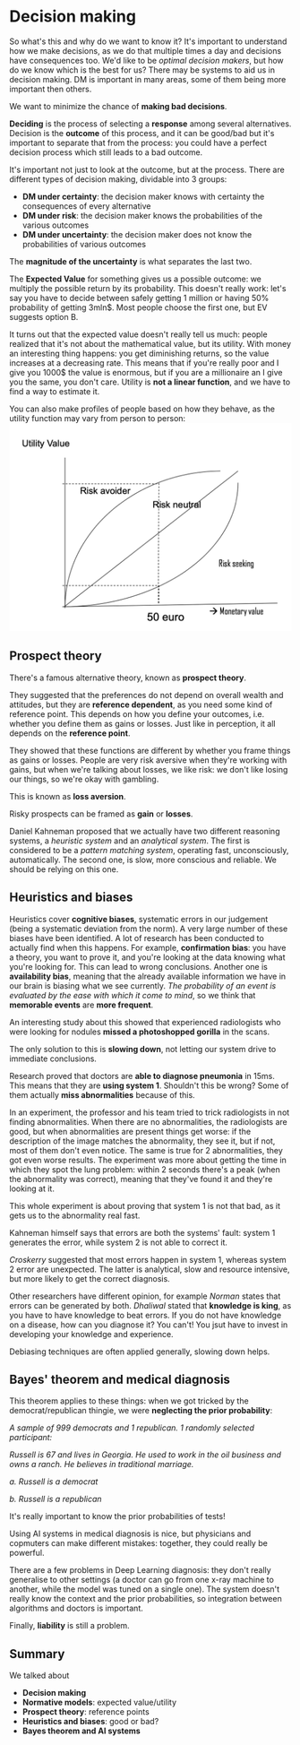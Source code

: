 # Decision making

So what's this and why do we want to know it? It's important to understand how we make decisions, as we do that multiple times a day and decisions have consequences too. We'd like to be *optimal decision makers*, but how do we know which is the best for us? There may be systems to aid us in decision making. DM is important in many areas, some of them being more important then others. 

We want to minimize the chance of **making bad decisions**.

**Deciding** is the process of selecting a **response** among several alternatives. Decision is the **outcome** of this process, and it can be good/bad but it's important to separate that from the process: you could have a perfect decision process which still leads to a bad outcome. 

It's important not just to look at the outcome, but at the process. There are different types of decision making, dividable into 3 groups:

- **DM under certainty**: the decision maker knows with certainty the consequences of every alternative
- **DM under risk**: the decision maker knows the probabilities of the various outcomes
- **DM under uncertainty**: the decision maker does not know the probabilities of various outcomes

The **magnitude of the uncertainty** is what separates the last two. 

The **Expected Value** for something gives us a possible outcome: we multiply the possible return by its probability. This doesn't really work: let's say you have to decide between safely getting 1 million or having 50% probability of getting 3mln$. Most people choose the first one, but EV suggests option B.

It turns out that the expected value doesn't really tell us much: people realized that it's not about the mathematical value, but its utility. With money an interesting thing happens: you get diminishing returns, so the value increases at a decreasing rate. This means that if you're really poor and I give you 1000$ the value is enormous, but if you are a millionaire an I give you the same, you don't care. Utility is **not a linear function**, and we have to find a way to estimate it.

You can also make profiles of people based on how they behave, as the utility function may vary from person to person:![risk-function](./res/risk-function.png)

## Prospect theory

There's a famous alternative theory, known as **prospect theory**.

They suggested that the preferences do not depend on overall wealth and attitudes, but they are **reference dependent**, as you need some kind of reference point. This depends on how you define your outcomes, i.e. whether you define them as gains or losses. Just like in perception, it all depends on the **reference point**.

They showed that these functions are different by whether you frame things as gains or losses. People are very risk aversive when they're working with gains, but when we're talking about losses, we like risk: we don't like losing our things, so we're okay with gambling.

This is known as **loss aversion**.

Risky prospects can be framed as **gain** or **losses**. 

Daniel Kahneman proposed that we actually have two different reasoning systems, a *heuristic system* and an *analytical system*. The first is considered to be a *pattern matching system*, operating fast, unconsciously, automatically. The second one, is slow, more conscious and reliable. We should be relying on this one.

## Heuristics and biases

Heuristics cover **cognitive biases**, systematic errors in our judgement (being a systematic deviation from the norm). A very large number of these biases have been identified. A lot of research has been conducted to actually find when this happens. For example, **confirmation bias**: you have a theory, you want to prove it, and you're looking at the data knowing what you're looking for. This can lead to wrong conclusions. Another one is **availability bias**, meaning that the already available information we have in our brain is biasing what we see currently. *The probability of an event is evaluated by the ease with which it come to mind*, so we think that **memorable events** are **more frequent**.

An interesting study about this showed that experienced radiologists who were looking for nodules **missed a photoshopped gorilla** in the scans. 

The only solution to this is **slowing down**, not letting our system drive to immediate conclusions. 

Research proved that doctors are **able to diagnose pneumonia** in 15ms. This means that they are **using system 1**. Shouldn't this be wrong? Some of them actually **miss abnormalities** because of this. 

In an experiment, the professor and his team tried to trick radiologists in not finding abnormalities. When there are no abnormalities, the radiologists are good, but when abnormalities are present things get worse: if the description of the image matches the abnormality, they see it, but if not, most of them don't even notice. The same is true for 2 abnormalities, they got even worse results. The experiment was more about getting the time in which they spot the lung problem: within 2 seconds there's a peak (when the abnormality was correct), meaning that they've found it and they're looking at it.

This whole experiment is about proving that system 1 is not that bad, as it gets us to the abnormality real fast. 

Kahneman himself says that errors are both the systems' fault: system 1 generates the error, while system 2 is not able to correct it. 

*Croskerry* suggested that most errors happen in system 1, whereas system 2 error are unexpected. The latter is analytical, slow and resource intensive, but more likely to get the correct diagnosis.

Other researchers have different opinion, for example *Norman* states that errors can be generated by both. *Dhaliwal* stated that **knowledge is king**, as you have to have knowledge to beat errors. If you do not have knowledge on a disease, how can you diagnose it? You can't! You jsut have to invest in developing your knowledge and experience.

Debiasing techniques are often applied generally, slowing down helps.

## Bayes' theorem and medical diagnosis

This theorem applies to these things: when we got tricked by the democrat/republican thingie, we were **neglecting the prior probability**:

*A sample of 999 democrats and 1 republican. 1 randomly selected participant:*

*Russell is 67 and lives in Georgia. He used to work in the oil business and owns a ranch. He believes in traditional marriage.*

*a. Russell is a democrat*

*b. Russell is a republican*

It's really important to know the prior probabilities of tests!

Using AI systems in medical diagnosis is nice, but physicians and copmuters can make different mistakes: together, they could really be powerful. 

There are a few problems in Deep Learning diagnosis: they don't really generalise to other settings (a doctor can go from one x-ray machine to another, while the model was tuned on a single one). The system doesn't really know the context and the prior probabilities, so integration between algorithms and doctors is important.

Finally, **liability** is still a problem.

## Summary

We talked about

- **Decision making**
- **Normative models**: expected value/utility
- **Prospect theory**: reference points
- **Heuristics and biases**: good or bad?
- **Bayes theorem and AI systems**